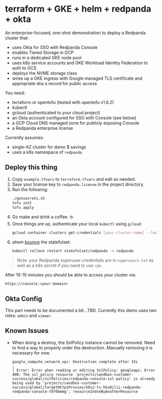 # terraform + GKE + helm + redpanda + okta

An enterprise-focused, one-shot demonstration to deploy a Redpanda cluster that:

- uses Okta for SSO with Redpanda Console
- enables Tiered Storage in GCP
- runs in a dedicated GKE node pool
- uses k8s service accounts and GKE Workload Identity Federation to auth to GCS
- deploys the NVME storage class
- wires up a GKE ingress with Google managed TLS certificate and appropriate dns `A` record for public access

You need:
- terraform or opentofu (tested with opentofu v1.6.2)
- kubectl
- gcloud (authenticated to your cloud project)
- an Okta account configured for SSO with Console (see below)
- a GCP Cloud DNS managed zone for publicly exposing Console
- a Redpanda enterprise license

Currently assumes:
- single-AZ cluster for demo $ savings
- uses a k8s namespace of `redpanda`

## Deploy this thing
1. Copy `example.tfvars` to `terraform.tfvars` and edit as needed.
2. Save your license key to `redpanda.license` in the project directory.
3. Run the following:
    ```sh
    ./gensecrets.sh
    tofu init
    tofu apply
    ```
4. Go make and drink a coffee. ☕️
5. Once things are up, authenticate your local `kubectl` using `gcloud`:
    ```sh
    gcloud container clusters get-credentials [your-cluster-name] --location [your-cluster-location] 
    ```
6. *ahem* [bounce](https://github.com/redpanda-data/helm-charts/issues/1173) the statefulset:
    ```sh
    kubectl rollout restart statefulset/redpanda -n redpanda
    ```

> Note: your Redpanda superuser credentials are in `superusers.txt` as well as a k8s secret if you need to use `rpk`.

After 10-15 minutes you should be able to access your cluster via:

  `https://console.<your-domain>`

## Okta Config

This part needs to be documented a bit...TBD. Currently this demo uses two roles: `admin` and `viewer`.

## Known Issues

* When doing a destroy, the SslPolicy instance cannot be removed. Need to find a way to properly order the destruction. Manually removing it is necessary for now.
    ```
    google_compute_network.vpc: Destruction complete after 32s
    ╷
    │ Error: Error when reading or editing SslPolicy: googleapi: Error 400: The ssl_policy resource 'projects/sandbox-customer-success/global/sslPolicies/redpanda-console-ssl-policy' is already being used by 'projects/sandbox-customer-success/global/targetHttpsProxies/k8s2-ts-hku8jlii-redpanda-redpanda-console-t970bmmg', resourceInUseByAnotherResource
    ```